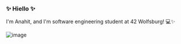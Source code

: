 ### ✨ Hiello ✨

I'm Anahit, and I'm software engineering student at 42 Wolfsburg! 💻✨

![image](https://user-images.githubusercontent.com/89840461/158849118-ad3a3edd-4209-4f6b-851b-30d28007b94c.png)

<!-- [![Anurag's GitHub stats](https://github-readme-stats.vercel.app/api?username=ankasamanyan&show_icons=true&theme=github_dark)](https://github.com/anuraghazra/github-readme-stats) -->

<!-- [![akasaman's 42 stats](https://badge42.herokuapp.com/api/stats/akasaman?cursus=42cursus)](https://github.com/JaeSeoKim/badge42) -->
<!-- ![](https://media3.giphy.com/media/WoD6JZnwap6s8/giphy.gif?cid=ecf05e47gqg0pa91ubhoggvuojn6tt9ft3fvs57r828s7j0d&rid=giphy.gif&ct=g) -->
<!--
**ankasamanyan/ankasamanyan** is a ✨ _special_ ✨ repository because its `README.md` (this file) appears on your GitHub profile.

Here are some ideas to get you started:

- 🔭 I’m currently working on ...
- 🌱 I’m currently learning ...
- 👯 I’m looking to collaborate on ...
- 🤔 I’m looking for help with ...
- 💬 Ask me about ...
- 📫 How to reach me: ...
- 😄 Pronouns: ...
- ⚡ Fun fact: ...
-->
